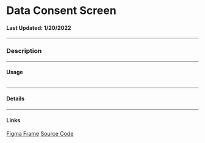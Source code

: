 # Data Consent Screen 
#### Last Updated: 1/20/2022
--------------------

### Description 

--------------------

#### Usage 

~~~

~~~

------------------

#### Details

------------------

#### Links
[Figma Frame]()
[Source Code]()


